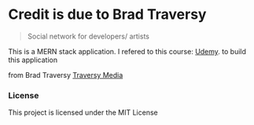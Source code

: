 # Credit is due to Brad Traversy

> Social network for developers/ artists

This is a MERN stack application.  I refered to this course: [Udemy](https://www.udemy.com/mern-stack-front-to-back/?couponCode=TRAVERSYMEDIA). to build this application

from
Brad Traversy
[Traversy Media](http://www.traversymedia.com)


### License

This project is licensed under the MIT License
